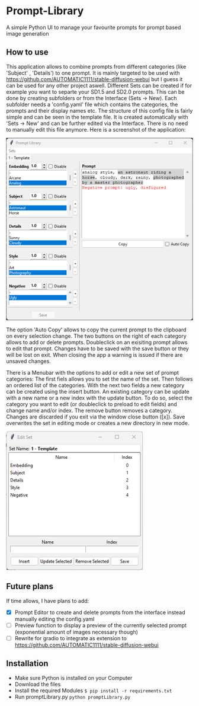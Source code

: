 # Prompt-Library
 A simple Python UI to manage your favourite prompts for prompt based image generation

## How to use
This application allows to combine prompts from different categories (like 'Subject' , 'Details') to one prompt. It is mainly targeted to be used with https://github.com/AUTOMATIC1111/stable-diffusion-webui but I guess it can be used for any other project aswell. Different Sets can be created if for example you want to separte your SD1.5 and SD2.0 prompts. This can be done by creating subfolders or from the Interface (Sets -> New). Each subfolder needs a 'config.yaml' file which contains the categories, the prompts and their display names etc. The structure of this config file is fairly simple and can be seen in the template file. It is created automatically with 'Sets -> New' and can be further edited via the Interface. There is no need to manually edit this file anymore.
Here is a screenshot of the application:

![Alt text](doc/PromptLibraryInterface.png "Interface of Prompt-Library")

The option 'Auto Copy' allows to copy the current prompt to the clipboard on every selection change.
The two buttons on the right of each category allows to add or delete prompts. Doubleclick on an exisiting prompt allows to edit that prompt. Changes have to be saved with the save button or they will be lost on exit. When closing the app a warning is issued if there are unsaved changes.

There is a Menubar with the options to add or edit a new set of prompt categories:
The first fiels allows you to set the name of the set. Then follows an ordered list of the categories. With the next two fields a new category can be created using the insert button. An existing category can be update with a new name or a new index with the update button. To do so, select the category you want to edit (or doubleclick to preload to edit fields) and change name and/or index. The remove button removes a category. Changes are discarded if you exit via the window close button ([x]). Save overwrites the set in editing mode or creates a new directory in new mode.

![Alt text](doc/PromptLibraryInterface_EditSet.png "Interface of Prompt-Library Edit Window")




## Future plans
If time allows, I have plans to add:
- [x] Prompt Editor to create and delete prompts from the interface instead manually editing the config.yaml
- [ ] Preview function to display a preview of the currently selected prompt (exponential amount of images necessary though)
- [ ] Rewrite for gradio to integrate as extension to https://github.com/AUTOMATIC1111/stable-diffusion-webui

## Installation
* Make sure Python is installed on your Computer
* Download the files
* Install the required Modules `$ pip install -r requirements.txt`
* Run promptLibrary.py `python promptLibrary.py`
